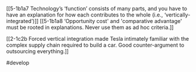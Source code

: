 [[5-1b1a7 Technology’s ‘function’ consists of many parts, and you have to have an explanation for how each contributes to the whole (i.e., ‘vertically-integrated’)]]
[[5-1b1a8 ‘Opportunity cost' and 'comparative advantage' must be rooted in explanations. Never use them as ad hoc criteria.]]

[[2-1c2b Forced vertical integration made Tesla intimately familiar with the complex supply chain required to build a car. Good counter-argument to outsourcing everything.]]

#develop 